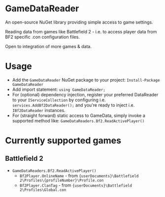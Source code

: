 # GameDataReader
An open-source NuGet library providing simple access to game settings. 

Reading data from games like Battlefield 2 - i.e. to access player data from BF2 specific .con configuration files.

Open to integration of more games & data.

# Usage

- Add the `GameDataReader` NuGet package to your project: `Install-Package GameDataReader`
- Add import statement: `using GameDataReader;`
- For (optional) dependency injection, register your preferred DataReader to your `IServiceCollection` by configuring i.e. `services.AddBf2DataReader();` and you're ready to inject i.e. `IBf2DataReader` instances.
- For (straight forward) static access to GameData, simply invoke a supported method like: `GameDataReaders.Bf2.ReadActivePlayer()`

# Currently supported games

## Battlefield 2

- `GameDataReaders.Bf2.ReadActivePlayer()`
    - `Bf2Player.OnlineName` - from `{userDocuments}\Battlefield 2\Profiles\{profileNumber}\Profile.con`
    - `Bf2Player.ClanTag` - from `{userDocuments}\Battlefield 2\Profiles\Global.con`
